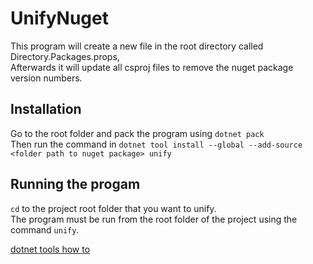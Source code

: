 # UnifyNuget
This program will create a new file in the root directory called Directory.Packages.props,  
Afterwards it will update all csproj files to remove the nuget package version numbers.  

## Installation
Go to the root folder and pack the program using `dotnet pack`  
Then run the command in `dotnet tool install --global --add-source <folder path to nuget package> unify`  

## Running the progam
`cd` to the project root folder that you want to unify.  
The program must be run from the root folder of the project using the command `unify`.  

[dotnet tools how to](https://learn.microsoft.com/en-us/dotnet/core/tools/global-tools-how-to-create)  
